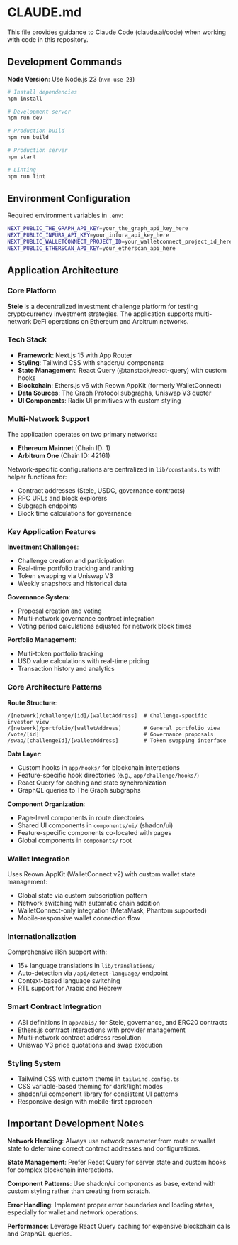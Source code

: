 # CLAUDE.md

This file provides guidance to Claude Code (claude.ai/code) when working with code in this repository.

## Development Commands

**Node Version**: Use Node.js 23 (`nvm use 23`)

```bash
# Install dependencies
npm install

# Development server
npm run dev

# Production build
npm run build

# Production server
npm start

# Linting
npm run lint
```

## Environment Configuration

Required environment variables in `.env`:
```bash
NEXT_PUBLIC_THE_GRAPH_API_KEY=your_the_graph_api_key_here
NEXT_PUBLIC_INFURA_API_KEY=your_infura_api_key_here
NEXT_PUBLIC_WALLETCONNECT_PROJECT_ID=your_walletconnect_project_id_here
NEXT_PUBLIC_ETHERSCAN_API_KEY=your_etherscan_api_here
```

## Application Architecture

### Core Platform
**Stele** is a decentralized investment challenge platform for testing cryptocurrency investment strategies. The application supports multi-network DeFi operations on Ethereum and Arbitrum networks.

### Tech Stack
- **Framework**: Next.js 15 with App Router
- **Styling**: Tailwind CSS with shadcn/ui components
- **State Management**: React Query (@tanstack/react-query) with custom hooks
- **Blockchain**: Ethers.js v6 with Reown AppKit (formerly WalletConnect)
- **Data Sources**: The Graph Protocol subgraphs, Uniswap V3 quoter
- **UI Components**: Radix UI primitives with custom styling

### Multi-Network Support
The application operates on two primary networks:
- **Ethereum Mainnet** (Chain ID: 1)
- **Arbitrum One** (Chain ID: 42161)

Network-specific configurations are centralized in `lib/constants.ts` with helper functions for:
- Contract addresses (Stele, USDC, governance contracts)
- RPC URLs and block explorers
- Subgraph endpoints
- Block time calculations for governance

### Key Application Features

**Investment Challenges**:
- Challenge creation and participation
- Real-time portfolio tracking and ranking
- Token swapping via Uniswap V3
- Weekly snapshots and historical data

**Governance System**:
- Proposal creation and voting
- Multi-network governance contract integration
- Voting period calculations adjusted for network block times

**Portfolio Management**:
- Multi-token portfolio tracking
- USD value calculations with real-time pricing
- Transaction history and analytics

### Core Architecture Patterns

**Route Structure**:
```
/[network]/challenge/[id]/[walletAddress]  # Challenge-specific investor view
/[network]/portfolio/[walletAddress]       # General portfolio view
/vote/[id]                                 # Governance proposals
/swap/[challengeId]/[walletAddress]        # Token swapping interface
```

**Data Layer**:
- Custom hooks in `app/hooks/` for blockchain interactions
- Feature-specific hook directories (e.g., `app/challenge/hooks/`)
- React Query for caching and state synchronization
- GraphQL queries to The Graph subgraphs

**Component Organization**:
- Page-level components in route directories
- Shared UI components in `components/ui/` (shadcn/ui)
- Feature-specific components co-located with pages
- Global components in `components/` root

### Wallet Integration
Uses Reown AppKit (WalletConnect v2) with custom wallet state management:
- Global state via custom subscription pattern
- Network switching with automatic chain addition
- WalletConnect-only integration (MetaMask, Phantom supported)
- Mobile-responsive wallet connection flow

### Internationalization
Comprehensive i18n support with:
- 15+ language translations in `lib/translations/`
- Auto-detection via `/api/detect-language/` endpoint
- Context-based language switching
- RTL support for Arabic and Hebrew

### Smart Contract Integration
- ABI definitions in `app/abis/` for Stele, governance, and ERC20 contracts
- Ethers.js contract interactions with provider management
- Multi-network contract address resolution
- Uniswap V3 price quotations and swap execution

### Styling System
- Tailwind CSS with custom theme in `tailwind.config.ts`
- CSS variable-based theming for dark/light modes
- shadcn/ui component library for consistent UI patterns
- Responsive design with mobile-first approach

## Important Development Notes

**Network Handling**: Always use network parameter from route or wallet state to determine correct contract addresses and configurations.

**State Management**: Prefer React Query for server state and custom hooks for complex blockchain interactions.

**Component Patterns**: Use shadcn/ui components as base, extend with custom styling rather than creating from scratch.

**Error Handling**: Implement proper error boundaries and loading states, especially for wallet and network operations.

**Performance**: Leverage React Query caching for expensive blockchain calls and GraphQL queries.